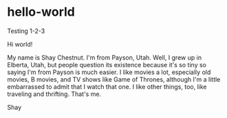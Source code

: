 # hello-world
Testing 1-2-3


Hi world!

My name is Shay Chestnut. I'm from Payson, Utah. Well, I grew up in Elberta, Utah, but people question its existence because it's so tiny so saying I'm from Payson is much easier. I like movies a lot, especially old movies, B movies, and TV shows like Game of Thrones, although I'm a little embarrassed to admit that I watch that one. I like other things, too, like traveling and thrifting. That's me.

Shay
